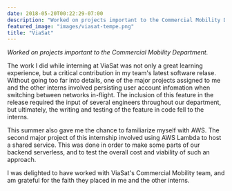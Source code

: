 ```yaml
---
date: 2018-05-20T00:22:29-07:00
description: "Worked on projects important to the Commercial Mobility Department"
featured_image: "images/viasat-tempe.png"
title: "ViaSat"
---
```

_Worked on projects important to the Commercial Mobility Department._

The work I did while interning at ViaSat was not only a great learning 
experience, but a critical contribution in my team's latest software relase. 
Without going too far into details, one of the major projects assigned
to me and the other interns involved persisting user account infomation
when switching between networks in-flight. The inclusion of this
feature in the release required the input of several engineers 
throughout our department, but ultimately, the writing and testing of
the feature in code fell to the interns.

This summer also gave me the chance to familiarize myself with AWS. The
second major project of this internship involved using AWS Lambda to
host a shared service. This was done in order to make some parts of
our backend serverless, and to test the overall cost and viability of
such an approach.

I was delighted to have worked with ViaSat's Commercial Mobility team, 
and am grateful for the faith they placed in me and the other interns.
